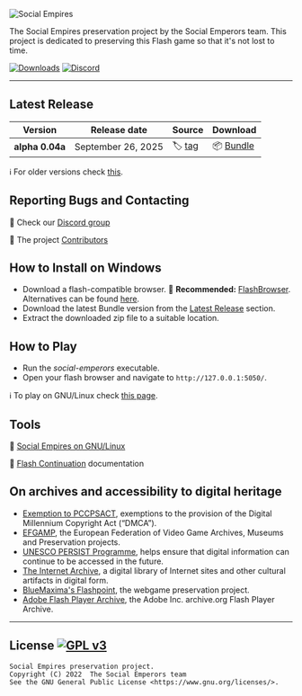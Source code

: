 ![Social Empires](templates/img/logo.png "Social Empires logo")

The Social Empires preservation project by the Social Emperors team.
This project is dedicated to preserving this Flash game so that it's not lost to time.

[![Downloads](https://img.shields.io/github/downloads/AcidCaos/socialemperors/total?label=downloads%40all)](../../releases/latest)
[![Discord](https://img.shields.io/discord/984545703558783016?logo=discord&label=Discord&color=blue)](https://discord.gg/zW5gSbQJBw)

---

## Latest Release

| Version | Release date | Source | Download |
| --- | --- | --- | --- |
| **alpha 0.04a** | September 26, 2025 | :label: [tag](../../releases/tag/0.04a) | :package: [Bundle](../../releases/download/0.04a/social-emperors_0.04a.zip) |

:information_source: For older versions check [this](RELEASES.md).

## Reporting Bugs and Contacting

:speech_balloon: Check our [Discord group](https://discord.gg/zW5gSbQJBw)

:paw_prints: The project [Contributors](../../contributors)

## How to Install on Windows

- Download a flash-compatible browser. :flashlight: **Recommended:** [FlashBrowser](https://github.com/radubirsan/FlashBrowser/releases/latest). Alternatives can be found [here](FLASH.md).
- Download the latest Bundle version from the [Latest Release](#latest-release) section.
- Extract the downloaded zip file to a suitable location.

## How to Play

- Run the *social-emperors* executable.
- Open your flash browser and navigate to `http://127.0.0.1:5050/`.

:information_source: To play on GNU/Linux check [this page](LINUX.md).

## Tools

:penguin: [Social Empires on GNU/Linux](LINUX.md)

:flashlight: [Flash Continuation](FLASH.md) documentation

## On archives and accessibility to digital heritage

- [Exemption to PCCPSACT](https://www.federalregister.gov/documents/2018/10/26/2018-23241/exemption-to-prohibition-on-circumvention-of-copyright-protection-systems-for-access-control), exemptions to the provision of the Digital Millennium Copyright Act (“DMCA”). 
- [EFGAMP](https://efgamp.eu/), the European Federation of Video Game Archives, Museums and Preservation projects.
- [UNESCO PERSIST Programme](https://unescopersist.org/), helps ensure that digital information can continue to be accessed in the future.
- [The Internet Archive](https://archive.org/), a digital library of Internet sites and other cultural artifacts in digital form.
- [BlueMaxima's Flashpoint](https://bluemaxima.org/flashpoint/), the webgame preservation project.
- [Adobe Flash Player Archive](https://archive.org/download/flashplayerarchive/), the Adobe Inc. archive.org Flash Player Archive.

---

## License [![GPL v3](https://img.shields.io/badge/GPL%20v3-blue)](http://www.gnu.org/licenses/gpl-3.0)

```
Social Empires preservation project.
Copyright (C) 2022  The Social Emperors team
See the GNU General Public License <https://www.gnu.org/licenses/>.
```
